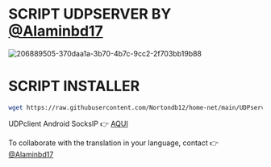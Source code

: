 # SCRIPT UDPSERVER BY [@Alaminbd17](https://t.me/alaminbd17)

![206889505-370daa1a-3b70-4b7c-9cc2-2f703bb19b88](https://github.com/Nortondb12/home-net/assets/130533100/19b00aa1-4759-4d75-a7d9-d8538303d747)

# SCRIPT INSTALLER
```bash
wget https://raw.githubusercontent.com/Nortondb12/home-net/main/UDPserver.sh; chmod +x UDPserver.sh; ./UDPserver.sh
```


UDPclient Android SocksIP :point_right: [AQUI](https://play.google.com/store/apps/details?id=com.newtoolsworks.sockstunnel)


To collaborate with the translation in your language, contact :point_right: [@Alaminbd17](https://t.me/alaminbd17)
